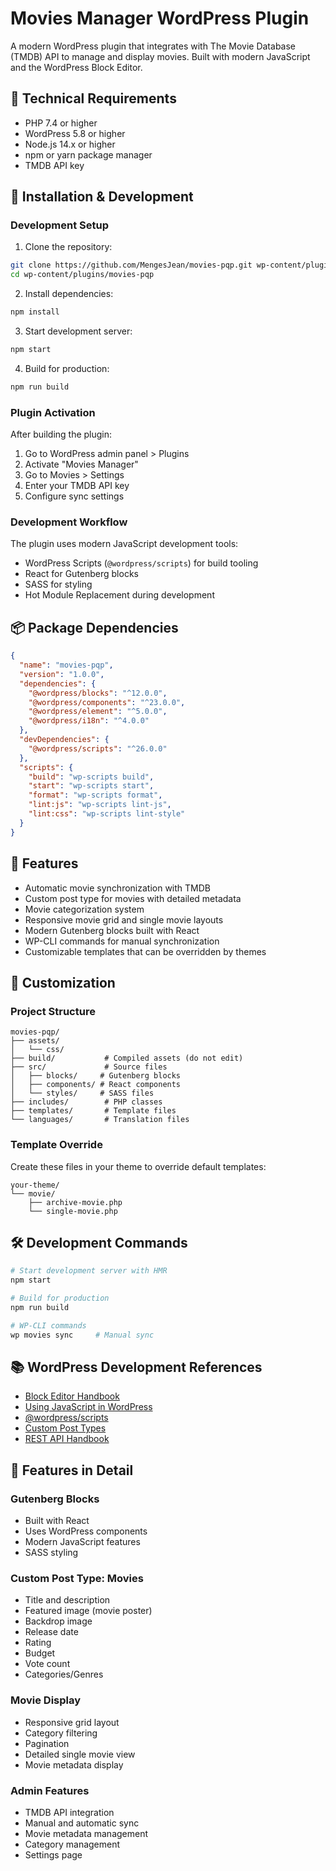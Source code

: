 # Movies Manager WordPress Plugin

A modern WordPress plugin that integrates with The Movie Database (TMDB) API to manage and display movies. Built with modern JavaScript and the WordPress Block Editor.

## 🔧 Technical Requirements

- PHP 7.4 or higher
- WordPress 5.8 or higher
- Node.js 14.x or higher
- npm or yarn package manager
- TMDB API key

## 🚀 Installation & Development

### Development Setup

1. Clone the repository:

```bash
git clone https://github.com/MengesJean/movies-pqp.git wp-content/plugins/movies-pqp
cd wp-content/plugins/movies-pqp
```

2. Install dependencies:

```bash
npm install
```

3. Start development server:

```bash
npm start
```

4. Build for production:

```bash
npm run build
```

### Plugin Activation

After building the plugin:

1. Go to WordPress admin panel > Plugins
2. Activate "Movies Manager"
3. Go to Movies > Settings
4. Enter your TMDB API key
5. Configure sync settings

### Development Workflow

The plugin uses modern JavaScript development tools:

- WordPress Scripts (`@wordpress/scripts`) for build tooling
- React for Gutenberg blocks
- SASS for styling
- Hot Module Replacement during development

## 📦 Package Dependencies

```json
{
  "name": "movies-pqp",
  "version": "1.0.0",
  "dependencies": {
    "@wordpress/blocks": "^12.0.0",
    "@wordpress/components": "^23.0.0",
    "@wordpress/element": "^5.0.0",
    "@wordpress/i18n": "^4.0.0"
  },
  "devDependencies": {
    "@wordpress/scripts": "^26.0.0"
  },
  "scripts": {
    "build": "wp-scripts build",
    "start": "wp-scripts start",
    "format": "wp-scripts format",
    "lint:js": "wp-scripts lint-js",
    "lint:css": "wp-scripts lint-style"
  }
}
```

## 🌟 Features

- Automatic movie synchronization with TMDB
- Custom post type for movies with detailed metadata
- Movie categorization system
- Responsive movie grid and single movie layouts
- Modern Gutenberg blocks built with React
- WP-CLI commands for manual synchronization
- Customizable templates that can be overridden by themes

## 🎨 Customization

### Project Structure

```
movies-pqp/
├── assets/
│   └── css/
├── build/           # Compiled assets (do not edit)
├── src/             # Source files
│   ├── blocks/     # Gutenberg blocks
│   ├── components/ # React components
│   └── styles/     # SASS files
├── includes/        # PHP classes
├── templates/       # Template files
└── languages/       # Translation files
```

### Template Override

Create these files in your theme to override default templates:

```
your-theme/
└── movie/
    ├── archive-movie.php
    └── single-movie.php
```

## 🛠️ Development Commands

```bash
# Start development server with HMR
npm start

# Build for production
npm run build

# WP-CLI commands
wp movies sync     # Manual sync
```

## 📚 WordPress Development References

- [Block Editor Handbook](https://developer.wordpress.org/block-editor/)
- [Using JavaScript in WordPress](https://developer.wordpress.org/block-editor/how-to-guides/javascript/)
- [@wordpress/scripts](https://developer.wordpress.org/block-editor/reference-guides/packages/packages-scripts/)
- [Custom Post Types](https://developer.wordpress.org/plugins/post-types/)
- [REST API Handbook](https://developer.wordpress.org/rest-api/)

## 🎯 Features in Detail

### Gutenberg Blocks

- Built with React
- Uses WordPress components
- Modern JavaScript features
- SASS styling

### Custom Post Type: Movies

- Title and description
- Featured image (movie poster)
- Backdrop image
- Release date
- Rating
- Budget
- Vote count
- Categories/Genres

### Movie Display

- Responsive grid layout
- Category filtering
- Pagination
- Detailed single movie view
- Movie metadata display

### Admin Features

- TMDB API integration
- Manual and automatic sync
- Movie metadata management
- Category management
- Settings page

